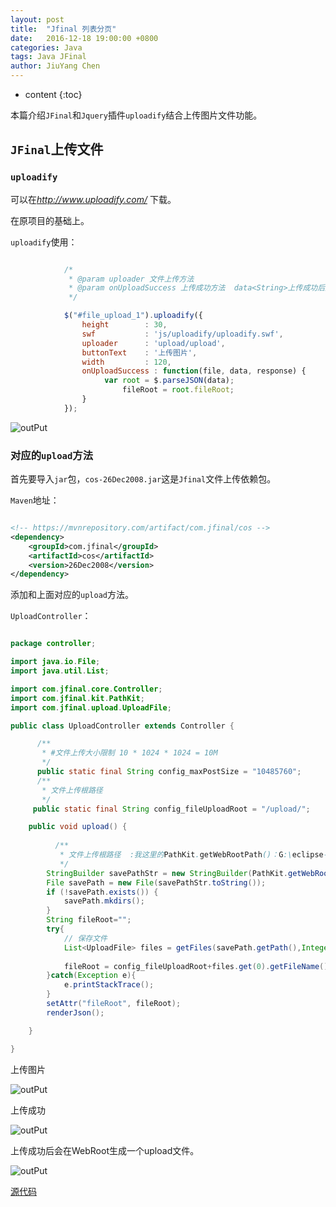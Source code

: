 ```yaml
---
layout: post
title:  "Jfinal 列表分页"
date:   2016-12-18 19:00:00 +0800
categories: Java
tags: Java JFinal
author: JiuYang Chen
---
```


* content
{:toc}

本篇介绍`JFinal`和`Jquery`插件`uploadify`结合上传图片文件功能。



## `JFinal`上传文件

### `uploadify`

可以在*http://www.uploadify.com/* 下载。

在原项目的基础上。

`uploadify`使用：


```js

            /*
             * @param uploader 文件上传方法
             * @param onUploadSuccess 上传成功方法  data<String>上传成功后返回JSON数据
             */

		    $("#file_upload_1").uploadify({
		        height        : 30,
		        swf           : 'js/uploadify/uploadify.swf',
		        uploader      : 'upload/upload',
				buttonText    : '上传图片',
		        width         : 120,
				onUploadSuccess : function(file, data, response) {
					 var root = $.parseJSON(data);
					     fileRoot = root.fileRoot;
				}
		    });

```


![outPut](http://ww2.sinaimg.cn/mw690/c584f169gw1fb34rrliptj20df02f3yd.jpg)


### 对应的`upload`方法

首先要导入`jar`包，`cos-26Dec2008.jar`这是`Jfinal`文件上传依赖包。

`Maven`地址：

```xml

<!-- https://mvnrepository.com/artifact/com.jfinal/cos -->
<dependency>
    <groupId>com.jfinal</groupId>
    <artifactId>cos</artifactId>
    <version>26Dec2008</version>
</dependency>


```

添加和上面对应的`upload`方法。

`UploadController`：

```java

package controller;

import java.io.File;
import java.util.List;

import com.jfinal.core.Controller;
import com.jfinal.kit.PathKit;
import com.jfinal.upload.UploadFile;

public class UploadController extends Controller {

	  /**
	   * #文件上传大小限制 10 * 1024 * 1024 = 10M
	   */
	  public static final String config_maxPostSize = "10485760";
	  /**
	   * 文件上传根路径 
	   */
	 public static final String config_fileUploadRoot = "/upload/";

	public void upload() {
		
		  /**
		   * 文件上传根路径  :我这里的PathKit.getWebRootPath()：G:\eclipse-WorkSpace\JFinal_demo\WebRoot
		   */
		StringBuilder savePathStr = new StringBuilder(PathKit.getWebRootPath()+config_fileUploadRoot);
		File savePath = new File(savePathStr.toString());
		if (!savePath.exists()) {
			savePath.mkdirs();
		}
		String fileRoot="";
		try{
			// 保存文件
			List<UploadFile> files = getFiles(savePath.getPath(),Integer.parseInt(config_maxPostSize),"UTF-8");
			
			fileRoot = config_fileUploadRoot+files.get(0).getFileName();
		}catch(Exception e){
			e.printStackTrace();
		}
		setAttr("fileRoot", fileRoot);
		renderJson();

	}

}

```

上传图片

![outPut](http://ww3.sinaimg.cn/mw690/c584f169gw1fb34rqg2dmj20kd08mt98.jpg)

上传成功

![outPut](http://ww2.sinaimg.cn/mw690/c584f169gw1fb34rqui4mj20kk03uweg.jpg)


上传成功后会在WebRoot生成一个upload文件。

![outPut](http://ww1.sinaimg.cn/mw690/c584f169gw1fb34rrah9bj20bh0eygm2.jpg)




[源代码](https://github.com/Chenjy1225/ChenjyDemo/tree/gh-pages/JFinal_demo_upload)